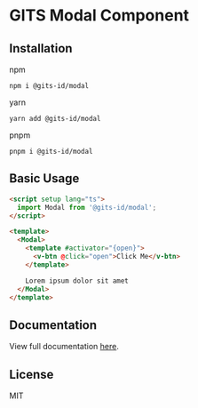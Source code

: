 # GITS Modal Component

## Installation

npm

```
npm i @gits-id/modal
```

yarn

```
yarn add @gits-id/modal
```

pnpm

```
pnpm i @gits-id/modal
```

## Basic Usage

```html
<script setup lang="ts">
  import Modal from '@gits-id/modal';
</script>

<template>
  <Modal>
    <template #activator="{open}">
      <v-btn @click="open">Click Me</v-btn>
    </template>

    Lorem ipsum dolor sit amet
  </Modal>
</template>
```

## Documentation

View full documentation [here](https://gits-ui.web.app/?path=/story/components-modal--default).

## License

MIT
